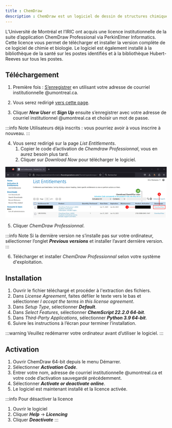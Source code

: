 ```yaml
---
title : ChemDraw
description : ChemDraw est un logiciel de dessin de structures chimiques.
---
```


L’Université de Montréal et l’IRIC ont acquis une licence institutionnelle de la suite d’application ChemDraw
Professional via PerkinElmer Informatics. Cette licence vous permet de télécharger et installer la version complète de
ce logiciel de chimie et biologie. Le logiciel est également installé à la bibliothèque de la santé sur les postes identifiés
et à la bibliothèque Hubert-Reeves sur tous les postes.

## Téléchargement

1. Première fois : [S’enregistrer](https://connect.revvitysignals.com/sitesubscription/Register.aspx?FlexeraAccountId=4182) en utilisant votre adresse de courriel institutionnelle @umontreal.ca.

2. Vous serez redirigé [vers cette page](https://perkinelmer.flexnetoperations.com/).
3. Cliquer ***New User*** et ***Sign Up*** ensuite s’enregistrer avec votre adresse de courriel institutionnel @umontreal.ca et choisir un mot de passe.

:::info Note 
Utilisateurs déjà inscrits : vous pourriez avoir à vous inscrire à nouveau.
:::

4. Vous serez redirigé sur la page *List Entitlements*.
   1. Copier le code d’activation de *Chemdraw Professionnal*, vous en aurez besoin plus tard.
   2. Cliquer sur *Download Now* pour télécharger le logiciel.

![La page List Entitlements de ChemDraw](/img/docs/chemdraw2.webp)

5. Cliquer *ChemDraw Professionnal*.

:::info Note
Si la dernière version ne s’installe pas sur votre ordinateur, sélectionner l’onglet ***Previous versions*** et installer l’avant dernière version.
:::

6. Télécharger et installer *ChemDraw Professionnal* selon votre système d'exploitation.

## Installation

1. Ouvrir le fichier téléchargé et procéder à l'extraction des fichiers.
2. Dans *License Agreement*, faites défiler le texte vers le bas et sélectionner *I accept the terms in this license agreement*.
3. Dans *Setup Type*, sélectionner ***Default***.
4. Dans *Select Features*, sélectionner ***ChemScript 22.2.0 64-bit***.
5. Dans *Third-Party Applications*, sélectionner ***Python 3.9 64-bit***.
6. Suivre les instructions à l’écran pour terminer l’installation.

:::warning Veuillez redémarrer votre ordinateur avant d’utiliser le logiciel.
:::

## Activation

1. Ouvrir ChemDraw 64-bit depuis le menu Démarrer.
2. Sélectionner ***Activation Code***.
3. Entrer votre nom, adresse de courriel institutionnelle @umontreal.ca et votre code d’activation sauvegardé précédemment.
4. Sélectionner ***Activate or deactivate online***.
5. Le logiciel est maintenant installé et la licence activée.

:::info Pour désactiver la licence
1. Ouvrir le logiciel
2. Cliquer ***Help*** → ***Licencing***
3. Cliquer ***Deactivate***
:::

